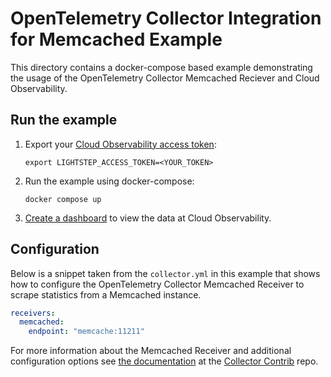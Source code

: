 # OpenTelemetry Collector Integration for Memcached Example

This directory contains a docker-compose based example demonstrating the usage of the OpenTelemetry Collector Memcached Reciever and Cloud Observability.

## Run the example

1. Export your [Cloud Observability access token][ls-docs-access-token]:

    `export LIGHTSTEP_ACCESS_TOKEN=<YOUR_TOKEN>`

2. Run the example using docker-compose:

    `docker compose up`

3. [Create a dashboard][ls-docs-dashboards] to view the data at Cloud Observability.


## Configuration

Below is a snippet taken from the `collector.yml` in this example that shows how to configure the OpenTelemetry Collector Memcached Receiver to scrape statistics from a Memcached instance.

```yaml
receivers:
  memcached:
    endpoint: "memcache:11211"
```

For more information about the Memcached Receiver and additional configuration options see [the documentation][otel-memcached-receiver] at the [Collector Contrib][otel-collector-contrib] repo.

[otel-collector-contrib]: https://github.com/open-telemetry/opentelemetry-collector-contrib
[otel-memcached-receiver]: https://github.com/open-telemetry/opentelemetry-collector-contrib/tree/main/receiver/memcachedreceiver
[ls-docs-access-token]: https://docs.lightstep.com/docs/create-and-manage-access-tokens
[ls-docs-dashboards]: https://docs.lightstep.com/docs/create-and-manage-dashboards
